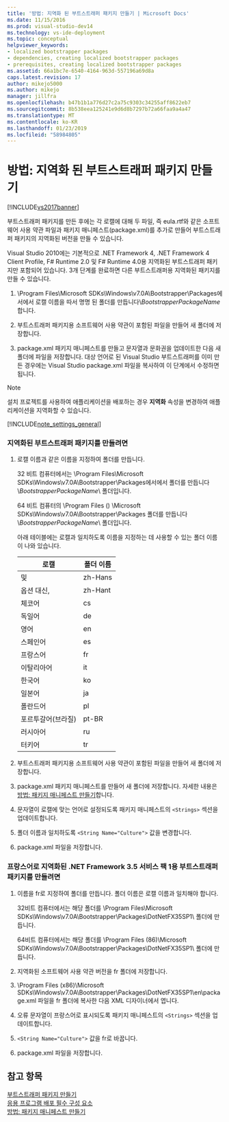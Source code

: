 ```yaml
---
title: '방법: 지역화 된 부트스트래퍼 패키지 만들기 | Microsoft Docs'
ms.date: 11/15/2016
ms.prod: visual-studio-dev14
ms.technology: vs-ide-deployment
ms.topic: conceptual
helpviewer_keywords:
- localized bootstrapper packages
- dependencies, creating localized bootstrapper packages
- prerequisites, creating localized bootstrapper packages
ms.assetid: 66a1bc7e-6540-4164-963d-557196a69d8a
caps.latest.revision: 17
author: mikejo5000
ms.author: mikejo
manager: jillfra
ms.openlocfilehash: b47b1b1a776d27c2a75c9303c34255aff8622eb7
ms.sourcegitcommit: 8b538eea125241e9d6d8b7297b72a66faa9a4a47
ms.translationtype: MT
ms.contentlocale: ko-KR
ms.lasthandoff: 01/23/2019
ms.locfileid: "58984805"
---
```

# <a name="how-to-create-a-localized-bootstrapper-package"></a>방법: 지역화 된 부트스트래퍼 패키지 만들기
[!INCLUDE[vs2017banner](../includes/vs2017banner.md)]

부트스트래퍼 패키지를 만든 후에는 각 로캘에 대해 두 파일, 즉 eula.rtf와 같은 소프트웨어 사용 약관 파일과 패키지 매니페스트(package.xml)를 추가로 만들어 부트스트래퍼 패키지의 지역화된 버전을 만들 수 있습니다.  
  
 Visual Studio 2010에는 기본적으로 .NET Framework 4, .NET Framework 4 Client Profile, F# Runtime 2.0 및 F# Runtime 4.0용 지역화된 부트스트래퍼 패키지만 포함되어 있습니다. 3개 단계를 완료하면 다른 부트스트래퍼용 지역화된 패키지를 만들 수 있습니다.  
  
1.  \Program Files\Microsoft SDKs\Windows\v7.0A\Bootstrapper\Packages에서에서 로캘 이름을 따서 명명 된 폴더를 만듭니다\\*BootstrapperPackageName*합니다.  
  
2.  부트스트래퍼 패키지용 소프트웨어 사용 약관이 포함된 파일을 만들어 새 폴더에 저장합니다.  
  
3.  package.xml 패키지 매니페스트를 만들고 문자열과 문화권을 업데이트한 다음 새 폴더에 파일을 저장합니다. 대상 언어로 된 Visual Studio 부트스트래퍼를 이미 만든 경우에는 Visual Studio package.xml 파일을 복사하여 이 단계에서 수정하면 됩니다.  
  
> [!NOTE]
>  설치 프로젝트를 사용하여 애플리케이션을 배포하는 경우 **지역화** 속성을 변경하여 애플리케이션을 지역화할 수 있습니다.  
  
 [!INCLUDE[note_settings_general](../includes/note-settings-general-md.md)]  
  
### <a name="to-create-a-localized-bootstrapper-package"></a>지역화된 부트스트래퍼 패키지를 만들려면  
  
1.  로캘 이름과 같은 이름을 지정하여 폴더를 만듭니다.  
  
     32 비트 컴퓨터에서는 \Program Files\Microsoft SDKs\Windows\v7.0A\Bootstrapper\Packages에서에서 폴더를 만듭니다\\*BootstrapperPackageName*\ 폴더입니다.  
  
     64 비트 컴퓨터의 \Program Files () \Microsoft SDKs\Windows\v7.0A\Bootstrapper\Packages 폴더를 만듭니다\\*BootstrapperPackageName*\ 폴더입니다.  
  
     아래 테이블에는 로캘과 일치하도록 이름을 지정하는 데 사용할 수 있는 폴더 이름이 나와 있습니다.  
  
    |로캘|폴더 이름|  
    |------------|-----------------|  
    |및|zh-Hans|  
    |옵션 대신,|zh-Hant|  
    |체코어|cs|  
    |독일어|de|  
    |영어|en|  
    |스페인어|es|  
    |프랑스어|fr|  
    |이탈리아어|it|  
    |한국어|ko|  
    |일본어|ja|  
    |폴란드어|pl|  
    |포르투갈어(브라질)|pt-BR|  
    |러시아어|ru|  
    |터키어|tr|  
  
2.  부트스트래퍼 패키지용 소프트웨어 사용 약관이 포함된 파일을 만들어 새 폴더에 저장합니다.  
  
3.  package.xml 패키지 매니페스트를 만들어 새 폴더에 저장합니다. 자세한 내용은 [방법: 패키지 매니페스트 만들기](../deployment/how-to-create-a-package-manifest.md)합니다.  
  
4.  문자열이 로캘에 맞는 언어로 설정되도록 패키지 매니페스트의 `<Strings>` 섹션을 업데이트합니다.  
  
5.  폴더 이름과 일치하도록 `<String Name="Culture">` 값을 변경합니다.  
  
6.  package.xml 파일을 저장합니다.  
  
### <a name="to-create-a-bootstrapper-package-for-net-framework-35-service-pack-1-localized-in-french"></a>프랑스어로 지역화된 .NET Framework 3.5 서비스 팩 1용 부트스트래퍼 패키지를 만들려면  
  
1.  이름을 fr로 지정하여 폴더를 만듭니다. 폴더 이름은 로캘 이름과 일치해야 합니다.  
  
     32비트 컴퓨터에서는 해당 폴더를 \Program Files\Microsoft SDKs\Windows\v7.0A\Bootstrapper\Packages\DotNetFX35SP1\ 폴더에 만듭니다.  
  
     64비트 컴퓨터에서는 해당 폴더를 \Program Files (86)\Microsoft SDKs\Windows\v7.0A\Bootstrapper\Packages\DotNetFX35SP1\ 폴더에 만듭니다.  
  
2.  지역화된 소프트웨어 사용 약관 버전을 fr 폴더에 저장합니다.  
  
3.  \Program Files (x86)\Microsoft SDKs\Windows\v7.0A\Bootstrapper\Packages\DotNetFX35SP1\en\package.xml 파일을 fr 폴더에 복사한 다음 XML 디자이너에서 엽니다.  
  
4.  오류 문자열이 프랑스어로 표시되도록 패키지 매니페스트의 `<Strings>` 섹션을 업데이트합니다.  
  
5.  `<String Name="Culture">` 값을 fr로 바꿉니다.  
  
6.  package.xml 파일을 저장합니다.  
  
## <a name="see-also"></a>참고 항목  
 [부트스트래퍼 패키지 만들기](../deployment/creating-bootstrapper-packages.md)   
 [응용 프로그램 배포 필수 구성 요소](../deployment/application-deployment-prerequisites.md)   
 [방법: 패키지 매니페스트 만들기](../deployment/how-to-create-a-package-manifest.md)
